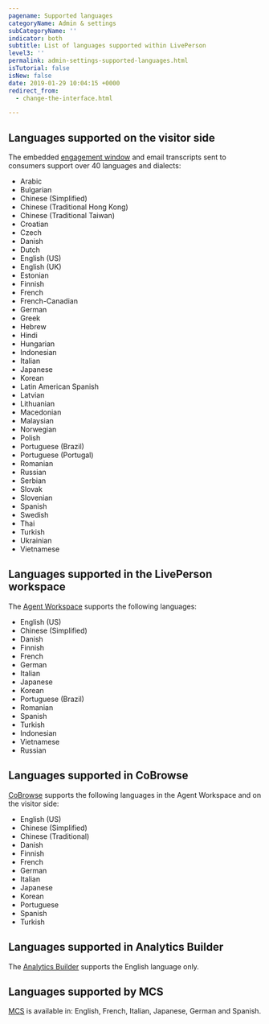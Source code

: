 ```yaml
---
pagename: Supported languages
categoryName: Admin & settings
subCategoryName: ''
indicator: both
subtitle: List of languages supported within LivePerson
level3: ''
permalink: admin-settings-supported-languages.html
isTutorial: false
isNew: false
date: 2019-01-29 10:04:15 +0000
redirect_from:
  - change-the-interface.html

---
```

## Languages supported on the visitor side

The embedded [engagement window](contact-center-management-campaigns-engagement-window.html) and email transcripts sent to consumers support over 40 languages and dialects:

* Arabic
* Bulgarian
* Chinese (Simplified)
* Chinese (Traditional Hong Kong)
* Chinese (Traditional Taiwan)
* Croatian
* Czech
* Danish
* Dutch
* English (US)
* English (UK)
* Estonian
* Finnish
* French
* French-Canadian
* German
* Greek
* Hebrew
* Hindi
* Hungarian
* Indonesian
* Italian
* Japanese
* Korean
* Latin American Spanish
* Latvian
* Lithuanian
* Macedonian
* Malaysian
* Norwegian
* Polish
* Portuguese (Brazil)
* Portuguese (Portugal)
* Romanian
* Russian
* Serbian
* Slovak
* Slovenian
* Spanish
* Swedish
* Thai
* Turkish
* Ukrainian
* Vietnamese

## Languages supported in the LivePerson workspace

The [Agent Workspace](https://knowledge.liveperson.com/agent-manager-workspace-agent-tools-for-messaging-enhanced-agent-workspace-for-messaging-the-enhanced-agent-workspace.html) supports the following languages:

* English (US)
* Chinese (Simplified)
* Danish
* Finnish
* French
* German
* Italian
* Japanese
* Korean
* Portuguese (Brazil)
* Romanian
* Spanish
* Turkish
* Indonesian
* Vietnamese
* Russian

## Languages supported in CoBrowse

[CoBrowse](agent-manager-workspace-agent-tools-for-messaging-cobrowse-for-messaging.html) supports the following languages in the Agent Workspace and on the visitor side:

* English (US)
* Chinese (Simplified)
* Chinese (Traditional)
* Danish
* Finnish
* French
* German
* Italian
* Japanese
* Korean
* Portuguese
* Spanish
* Turkish

## Languages supported in Analytics Builder

The [Analytics Builder](data-reporting-analytics-builder-analytics-builder-overview.html) supports the English language only.

## Languages supported by MCS
[MCS](data-reporting-meaningful-connection-score-(mcs)-meaningful-connection-score-(mcs)-overview.html) is available in: English, French, Italian, Japanese, German and Spanish.
